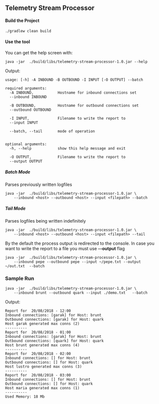 ## Telemetry Stream Processor

#### Build the Project
```
./gradlew clean build
```

#### Use the tool
You can get the help screen with:
```
java -jar  ./build/libs/telemetry-stream-processor-1.0.jar --help
```
Output:

```
usage: [-h] -A INBOUND -B OUTBOUND -I INPUT [-O OUTPUT] --batch

required arguments:
  -A INBOUND,           Hostname for inbound connections set
  --inbound INBOUND

  -B OUTBOUND,          Hostname for outbound connections set
  --outbound OUTBOUND

  -I INPUT,             Filename to write the report to
  --input INPUT

  --batch, --tail       mode of operation


optional arguments:
  -h, --help            show this help message and exit

  -O OUTPUT,            Filename to write the report to
  --output OUTPUT

```

##### Batch Mode
Parses previously written logfiles
```
java -jar  ./build/libs/telemetry-stream-processor-1.0.jar \
    --inbound <host> --outbound <host> --input <filepath> --batch
```

##### Tail Mode
Parses logfiles being written indefinitely
```
java -jar  ./build/libs/telemetry-stream-processor-1.0.jar \
    --inbound <host> --outbound <host> --input <filepath> --tail
```

By the default the process output is redirected to the console. In case you 
want to write the report to a file you must use **--output** flag

```
java -jar  ./build/libs/telemetry-stream-processor-1.0.jar \
    --inbound pepe --outbound pepe --input ~/pepe.txt --output ~/out.txt  --batch
```

### Sample Run

```
java -jar  ./build/libs/telemetry-stream-processor-1.0.jar \
    --inbound brunt --outbound quark --input ./demo.txt   --batch
``` 
Output:

```
Report for  20/08/2018 - 12:00 
Inbound connections: [garak] for Host: brunt
Outbound connections: [garak] for Host: quark
Host garak generated max conns (2)
----------
Report for  20/08/2018 - 01:00 
Inbound connections: [garak] for Host: brunt
Outbound connections: [quark] for Host: quark
Host brunt generated max conns (4)
----------
Report for  20/08/2018 - 02:00 
Inbound connections: [] for Host: brunt
Outbound connections: [] for Host: quark
Host lustro generated max conns (3)
----------
Report for  20/08/2018 - 03:00 
Inbound connections: [] for Host: brunt
Outbound connections: [] for Host: quark
Host maria generated max conns (1)
----------
Used Memory: 18 Mb
```